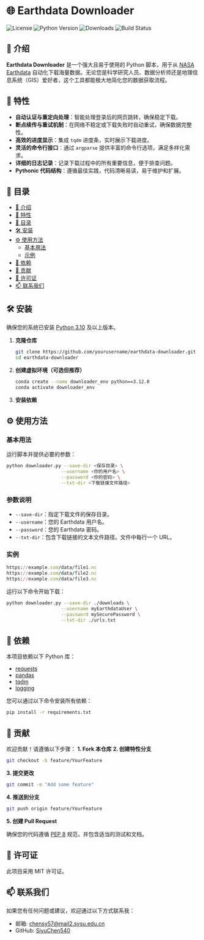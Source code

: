 # 🌐 **Earthdata Downloader**

![License](https://img.shields.io/github/license/SiyuChen540/earthdata_downloader)
![Python Version](https://img.shields.io/badge/python-3.12%2B-blue)
![Downloads](https://img.shields.io/github/downloads/SiyuChen540/earthdata_downloader/total)
![Build Status](https://img.shields.io/github/actions/workflow/status/SiyuChen540/earthdata_downloader/ci.yml?branch=main)

## 📢 介绍

**Earthdata Downloader** 是一个强大且易于使用的 Python 脚本，用于从 [NASA Earthdata](https://earthdata.nasa.gov/) 自动化下载海量数据。无论您是科学研究人员、数据分析师还是地理信息系统（GIS）爱好者，这个工具都能极大地简化您的数据获取流程。

## 🚀 特性

- **自动认证与重定向处理**：智能处理登录后的网页跳转，确保稳定下载。
- **断点续传与重试机制**：在网络不稳定或下载失败时自动重试，确保数据完整性。
- **高效的进度显示**：集成 `tqdm` 进度条，实时展示下载进度。
- **灵活的命令行接口**：通过 `argparse` 提供丰富的命令行选项，满足多样化需求。
- **详细的日志记录**：记录下载过程中的所有重要信息，便于排查问题。
- **Pythonic 代码结构**：遵循最佳实践，代码清晰易读，易于维护和扩展。

## 📁 目录

- [📢 介绍](#-介绍)
- [🚀 特性](#-特性)
- [📁 目录](#-目录)
- [🛠️ 安装](#️-安装)
- [⚙️ 使用方法](#️-使用方法)
  - [基本用法](#基本用法)
  - [示例](#示例)
- [🔧 依赖](#-依赖)
- [🤝 贡献](#-贡献)
- [📜 许可证](#-许可证)
- [📫 联系我们](#-联系我们)

## 🛠️ 安装

确保您的系统已安装 [Python 3.10](https://www.python.org/downloads/) 及以上版本。

1. **克隆仓库**

   ```bash
   git clone https://github.com/yourusername/earthdata-downloader.git
   cd earthdata-downloader
   ```
2. **创建虚拟环境（可选但推荐）**
   ```bash
   conda create --name downloader_env python==3.12.0
   conda activate downloader_env
   ```
3. **安装依赖**
## ⚙️ 使用方法
### 基本用法
运行脚本并提供必要的参数：
```bash
python downloader.py --save-dir <保存目录> \
                    --username <你的用户名> \
                    --password <你的密码> \
                    --txt-dir <下载链接文件路径>
```
### 参数说明
<ul>
  <li><code>--save-dir</code>：指定下载文件的保存目录。</li>
  <li><code>--username</code>：您的 Earthdata 用户名。</li>
  <li><code>--password</code>：您的 Earthdata 密码。</li>
  <li><code>--txt-dir</code>：包含下载链接的文本文件路径。文件中每行一个 URL。</li>
</ul>

### 实例
```ruby
https://example.com/data/file1.nc
https://example.com/data/file2.nc
https://example.com/data/file3.nc
```
运行以下命令开始下载：
```bash
python downloader.py --save-dir ./downloads \
                    --username myEarthdataUser \
                    --password mySecurePassword \
                    --txt-dir ./urls.txt
```

## 🔧 依赖
本项目依赖以下 Python 库：
- [requests](https://pypi.org/project/requests/)
- [pandas](https://pypi.org/project/pandas/)
- [tqdm](https://pypi.org/project/tqdm/)
- [logging](https://docs.python.org/3/library/logging.html)

您可以通过以下命令安装所有依赖：
```bash
pip install -r requirements.txt
```

## 🤝 贡献
欢迎贡献！请遵循以下步骤：
**1. Fork 本仓库**
**2. 创建特性分支**
```bash
git checkout -b feature/YourFeature
```
**3. 提交更改**
```bash
git commit -m "Add some feature"
```
**4. 推送到分支**
```bash
git push origin feature/YourFeature
```
**5. 创建 Pull Request**

确保您的代码遵循 [PEP 8](https://pep8.org/) 规范，并包含适当的测试和文档。

## 📜 许可证
此项目采用 MIT 许可证。

## 📫 联系我们
如果您有任何问题或建议，欢迎通过以下方式联系我：
- 邮箱: chensy57@mail2.sysu.edu.cn
- GitHub: [SiyuChen540](https://github.com/SiyuChen540)
